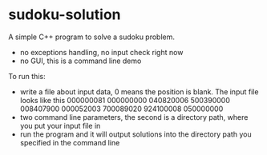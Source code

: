 sudoku-solution
===============
A simple C++ program to solve a sudoku problem.
* no exceptions handling, no input check right now
* no GUI, this is a command line demo

To run this:
* write a file about input data, 0 means the position is blank. The input file looks like this
	000000081
	000000000
	040820006
	500390000
	008407900
	000052003
	700089020
	924100008
	050000000
* two command line parameters, the second is a directory path, where you put your input file in
* run the program and it will output solutions into the directory path you specified in the command line

